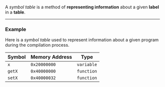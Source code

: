 A _symbol table_ is a method of **representing information** about a given **label** in a **table**.

---
### Example
Here is a _symbol table_ used to represent information about a given program during the compilation process.

| Symbol | Memory Address | Type     |
| ------ | -------------- | -------- |
| `x`      | `0x20000000`     | `variable` |
| `getX`   | `0x40000000`     | `function` |
| `setX`   | `0x40000032`     | `function` |
